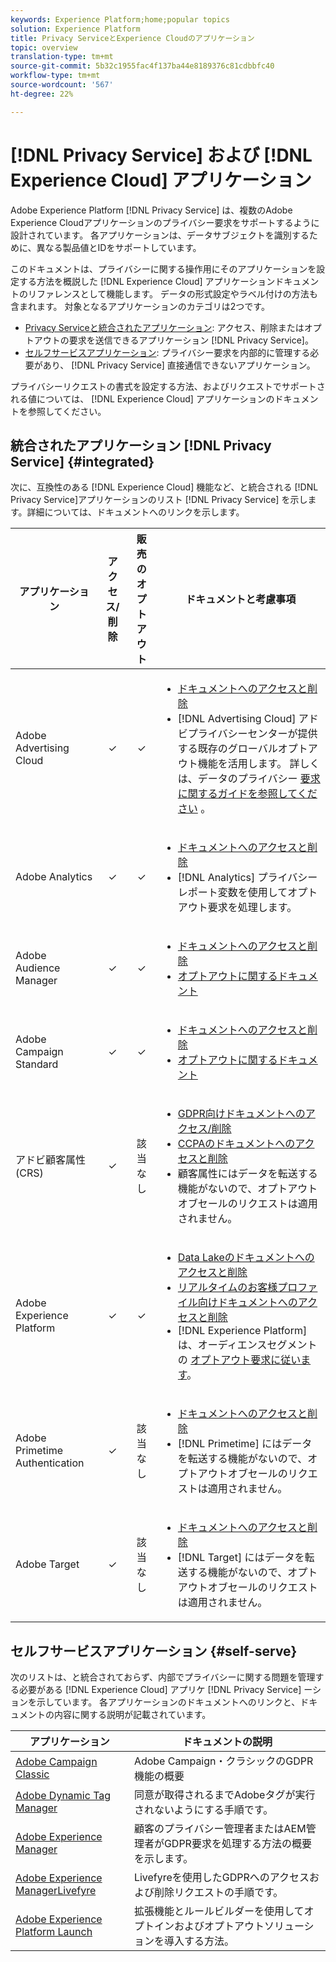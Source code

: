 ```yaml
---
keywords: Experience Platform;home;popular topics
solution: Experience Platform
title: Privacy ServiceとExperience Cloudのアプリケーション
topic: overview
translation-type: tm+mt
source-git-commit: 5b32c1955fac4f137ba44e8189376c81cdbbfc40
workflow-type: tm+mt
source-wordcount: '567'
ht-degree: 22%

---
```



# [!DNL Privacy Service] および [!DNL Experience Cloud] アプリケーション

Adobe Experience Platform [!DNL Privacy Service] は、複数のAdobe Experience Cloudアプリケーションのプライバシー要求をサポートするように設計されています。 各アプリケーションは、データサブジェクトを識別するために、異なる製品値とIDをサポートしています。

このドキュメントは、プライバシーに関する操作用にそのアプリケーションを設定する方法を概説した [!DNL Experience Cloud] アプリケーションドキュメントのリファレンスとして機能します。 データの形式設定やラベル付けの方法も含まれます。 対象となるアプリケーションのカテゴリは2つです。

* [Privacy Serviceと統合されたアプリケーション](#integrated): アクセス、削除またはオプトアウトの要求を送信できるアプリケーション [!DNL Privacy Service]。
* [セルフサービスアプリケーション](#self-serve): プライバシー要求を内部的に管理する必要があり、 [!DNL Privacy Service] 直接通信できないアプリケーション。

プライバシーリクエストの書式を設定する方法、およびリクエストでサポートされる値については、 [!DNL Experience Cloud] アプリケーションのドキュメントを参照してください。

## 統合されたアプリケーション [!DNL Privacy Service] {#integrated}

次に、互換性のある [!DNL Experience Cloud] 機能など、と統合される [!DNL Privacy Service]アプリケーションのリスト [!DNL Privacy Service] を示します。詳細については、ドキュメントへのリンクを示します。

| アプリケーション | アクセス/削除 | 販売のオプトアウト | ドキュメントと考慮事項 |
--- | :---: | :---: | ---
| Adobe Advertising Cloud | ✓ | ✓ | <ul><li>[ドキュメントへのアクセスと削除](https://docs.adobe.com/content/help/en/advertising-cloud/all/privacy/ad-cloud-gdpr.html) </li><li>[!DNL Advertising Cloud] アドビプライバシーセンターが提供する既存のグローバルオプトアウト機能を活用します。 詳しくは、データのプライバシー [要求に関するガイドを参照してください](https://docs.adobe.com/content/help/ja-JP/audience-manager/user-guide/overview/data-privacy/data-privacy-requests.html#opt-out-requests) 。</li></ul> |
| Adobe Analytics | ✓ | ✓ | <ul><li>[ドキュメントへのアクセスと削除](https://docs.adobe.com/content/help/en/analytics/admin/data-governance/an-gdpr-overview.html)</li><li>[!DNL Analytics] プライバシーレポート変数を使用してオプトアウト要求を処理します。 [](https://docs.adobe.com/content/help/ja-JP/analytics/admin/data-governance/consent-variables.html)</li></ul> |
| Adobe Audience Manager | ✓ | ✓ | <ul><li>[ドキュメントへのアクセスと削除](https://docs.adobe.com/content/help/ja-JP/audience-manager/user-guide/overview/data-privacy/data-privacy-requests.html)</li><li>[オプトアウトに関するドキュメント](https://docs.adobe.com/content/help/en/audience-manager/user-guide/features/declared-ids.html)</li></ul> |
| Adobe Campaign Standard | ✓ | ✓ | <ul><li>[ドキュメントへのアクセスと削除](https://docs.campaign.adobe.com/doc/standard/getting_started/en/ACS_GDPR.html)</li><li>[オプトアウトに関するドキュメント](../segmentation/honoring-opt-outs.md)</li></ul> |
| アドビ顧客属性(CRS) | ✓ | 該当なし | <ul><li>[GDPR向けドキュメントへのアクセス/削除](https://docs.adobe.com/content/help/ja-JP/core-services/interface/customer-attributes/gdpr.html)</li><li>[CCPAのドキュメントへのアクセスと削除](https://docs.adobe.com/content/help/ja-JP/core-services/interface/customer-attributes/ccpa.html)</li><li>顧客属性にはデータを転送する機能がないので、オプトアウトオブセールのリクエストは適用されません。</li></ul> |
| Adobe Experience Platform | ✓ | ✓ | <ul><li>[Data Lakeのドキュメントへのアクセスと削除](../catalog/privacy.md)</li><li>[リアルタイムのお客様プロファイル向けドキュメントへのアクセスと削除](../profile/privacy.md)</li><li>[!DNL Experience Platform] は、オーディエンスセグメントの [オプトアウト要求に従います](../segmentation/honoring-opt-outs.md)。</li></ul> |
| Adobe Primetime Authentication | ✓ | 該当なし | <ul><li>[ドキュメントへのアクセスと削除](http://tve.helpdocsonline.com/how-to-make-a-privacy-request)</li><li>[!DNL Primetime] にはデータを転送する機能がないので、オプトアウトオブセールのリクエストは適用されません。</li></ul> |
| Adobe Target | ✓ | 該当なし | <ul><li>[ドキュメントへのアクセスと削除](https://docs.adobe.com/content/help/ja-JP/target/using/implement-target/before-implement/privacy/cmp-privacy-and-general-data-protection-regulation.html)</li><li>[!DNL Target] にはデータを転送する機能がないので、オプトアウトオブセールのリクエストは適用されません。</li></ul> |


## セルフサービスアプリケーション {#self-serve}

次のリストは、と統合されておらず、内部でプライバシーに関する問題を管理する必要がある [!DNL Experience Cloud] アプリケ [!DNL Privacy Service] ーションを示しています。 各アプリケーションのドキュメントへのリンクと、ドキュメントの内容に関する説明が記載されています。

| アプリケーション | ドキュメントの説明 |
| ------- | ----------- |
| [Adobe Campaign Classic](https://docs.campaign.adobe.com/doc/AC/getting_started/JA/ACC_GDPR.html) | Adobe Campaign・クラシックのGDPR機能の概要 |
| [Adobe Dynamic Tag Manager](https://docs.adobe.com/content/help/ja-JP/dtm/using/tools/opt-in.html) | 同意が取得されるまでAdobeタグが実行されないようにする手順です。 |
| [Adobe Experience Manager](https://helpx.adobe.com/experience-manager/6-4/managing/using/gdpr-compliance.html) | 顧客のプライバシー管理者またはAEM管理者がGDPR要求を処理する方法の概要を示します。 |
| [Adobe Experience ManagerLivefyre](https://docs.adobe.com/content/help/en/livefyre/using/settings-other/privacy-requests/c-gdpr-compliance.html) | Livefyreを使用したGDPRへのアクセスおよび削除リクエストの手順です。 |
| [Adobe Experience Platform Launch](https://docs.adobelaunch.com/client-side-information/deploy-javascript-tags-to-opt-in-to-launch) | 拡張機能とルールビルダーを使用してオプトインおよびオプトアウトソリューションを導入する方法。 |

